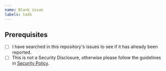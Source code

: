 ```yaml
---
name: Blank issue
labels: task
---
```

## Prerequisites
<!--- Go through the items below before logging an issue -->
- [ ] I have searched in this repository's issues to see if it has already been reported.
- [ ] This is not a Security Disclosure, otherwise please follow the guidelines in [Security Policy](https://github.com/adobe/aepsdk-campaignclassic-android/security/policy).

